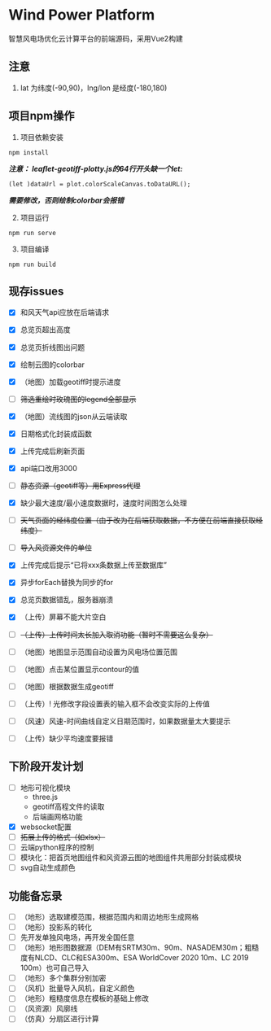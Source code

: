# Wind Power Platform

  智慧风电场优化云计算平台的前端源码，采用Vue2构建

## 注意
  1. lat 为纬度(-90,90)，lng/lon 是经度(-180,180)

## 项目npm操作
  1. 项目依赖安装
  ```
  npm install
  ```
  ***注意：***
  ***leaflet-geotiff-plotty.js的64行开头缺一个let:***

  `(let )dataUrl = plot.colorScaleCanvas.toDataURL();`
  
  ***需要修改，否则绘制colorbar会报错***

  2. 项目运行
  ```
  npm run serve
  ```

  3. 项目编译
  ```
  npm run build
  ```
## 现存issues
  - [x] 和风天气api应放在后端请求
  - [x] 总览页超出高度
  - [x] 总览页折线图出问题
  - [x] 绘制云图的colorbar
  - [x] （地图）加载geotiff时提示进度
  - [ ] ~~筛选重绘时玫瑰图的legend全部显示~~
  - [x] （地图）流线图的json从云端读取
  - [x] 日期格式化封装成函数
  - [x] 上传完成后刷新页面
  - [x] api端口改用3000
  - [ ] ~~静态资源（geotiff等）用Express代理~~
  - [x] 缺少最大速度/最小速度数据时，速度时间图怎么处理
  - [ ] ~~天气页面的经纬度位置（由于改为在后端获取数据，不方便在前端直接获取经纬度）~~
  - [ ] ~~导入风资源文件的单位~~
  - [x] 上传完成后提示“已将xxx条数据上传至数据库”
  - [x] 异步forEach替换为同步的for
  - [x] 总览页数据错乱，服务器崩溃
  - [x] （上传）屏幕不能大片空白
  - [ ] ~~（上传）上传时间太长加入取消功能（暂时不需要这么复杂）~~
  - [ ] （地图）地图显示范围自动设置为风电场位置范围
  - [ ] （地图）点击某位置显示contour的值
  - [ ] （地图）根据数据生成geotiff

  - [ ] （上传）! 光修改字段设置表的输入框不会改变实际的上传值
  - [ ] （风速）风速-时间曲线自定义日期范围时，如果数据量太大要提示
  - [ ] （上传）缺少平均速度要报错

## 下阶段开发计划
  - [ ] 地形可视化模块
    - three.js
    - geotiff高程文件的读取
    - 后端画网格功能
  - [x] websocket配置
  - [ ] ~~拓展上传的格式（如xlsx）~~
  - [ ] 云端python程序的控制
  - [ ] 模块化：把首页地图组件和风资源云图的地图组件共用部分封装成模块
  - [ ] svg自动生成颜色

## 功能备忘录
  - [ ] （地形）选取建模范围，根据范围内和周边地形生成网格
  - [ ] （地形）投影系的转化
  - [ ] 先开发单独风电场，再开发全国任意
  - [ ] （地形）地形图数据源（DEM有SRTM30m、90m、NASADEM30m；粗糙度有NLCD、CLC和ESA300m、ESA WorldCover 2020 10m、LC 2019 100m）也可自己导入
  - [ ] （地形）多个集群分别加密
  - [ ] （风机）批量导入风机，自定义颜色
  - [ ] （地形）粗糙度信息在模板的基础上修改
  - [ ] （风资源）风廓线
  - [ ] （仿真）分扇区进行计算